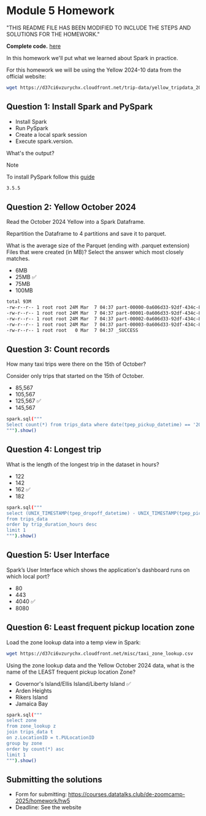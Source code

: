# Module 5 Homework

"THIS README FILE HAS BEEN MODIFIED TO INCLUDE THE STEPS AND SOLUTIONS FOR THE HOMEWORK."

**Complete code.** [here](./Homework_05.ipynb) 

In this homework we'll put what we learned about Spark in practice.

For this homework we will be using the Yellow 2024-10 data from the official website: 

```bash
wget https://d37ci6vzurychx.cloudfront.net/trip-data/yellow_tripdata_2024-10.parquet
```


## Question 1: Install Spark and PySpark

- Install Spark
- Run PySpark
- Create a local spark session
- Execute spark.version.

What's the output?

> [!NOTE]
> To install PySpark follow this [guide](https://github.com/DataTalksClub/data-engineering-zoomcamp/blob/main/05-batch/setup/pyspark.md)

```bash
3.5.5
```


## Question 2: Yellow October 2024

Read the October 2024 Yellow into a Spark Dataframe.

Repartition the Dataframe to 4 partitions and save it to parquet.

What is the average size of the Parquet (ending with .parquet extension) Files that were created (in MB)? Select the answer which most closely matches.

- 6MB
- 25MB ✅
- 75MB
- 100MB

```bash
total 93M
-rw-r--r-- 1 root root 24M Mar  7 04:37 part-00000-0a606d33-92df-434c-8ed0-99f32af1b85d-c000.snappy.parquet
-rw-r--r-- 1 root root 24M Mar  7 04:37 part-00001-0a606d33-92df-434c-8ed0-99f32af1b85d-c000.snappy.parquet
-rw-r--r-- 1 root root 24M Mar  7 04:37 part-00002-0a606d33-92df-434c-8ed0-99f32af1b85d-c000.snappy.parquet
-rw-r--r-- 1 root root 24M Mar  7 04:37 part-00003-0a606d33-92df-434c-8ed0-99f32af1b85d-c000.snappy.parquet
-rw-r--r-- 1 root root   0 Mar  7 04:37 _SUCCESS
```

## Question 3: Count records 

How many taxi trips were there on the 15th of October?

Consider only trips that started on the 15th of October.

- 85,567
- 105,567
- 125,567 ✅
- 145,567

```bash
spark.sql("""
Select count(*) from trips_data where date(tpep_pickup_datetime) == '2024-10-15'
""").show()
```

## Question 4: Longest trip

What is the length of the longest trip in the dataset in hours?

- 122
- 142
- 162 ✅
- 182

```bash
spark.sql("""
select (UNIX_TIMESTAMP(tpep_dropoff_datetime) - UNIX_TIMESTAMP(tpep_pickup_datetime)) / 3600 AS trip_duration_hours
from trips_data
order by trip_duration_hours desc
limit 1
""").show()
```

## Question 5: User Interface

Spark’s User Interface which shows the application's dashboard runs on which local port?

- 80
- 443
- 4040 ✅
- 8080


## Question 6: Least frequent pickup location zone

Load the zone lookup data into a temp view in Spark:

```bash
wget https://d37ci6vzurychx.cloudfront.net/misc/taxi_zone_lookup.csv
```

Using the zone lookup data and the Yellow October 2024 data, what is the name of the LEAST frequent pickup location Zone?

- Governor's Island/Ellis Island/Liberty Island ✅
- Arden Heights
- Rikers Island
- Jamaica Bay

```bash
spark.sql("""
select zone
from zone_lookup z
join trips_data t
on z.LocationID = t.PULocationID
group by zone
order by count(*) asc
limit 1
""").show()
```

## Submitting the solutions

- Form for submitting: https://courses.datatalks.club/de-zoomcamp-2025/homework/hw5
- Deadline: See the website
